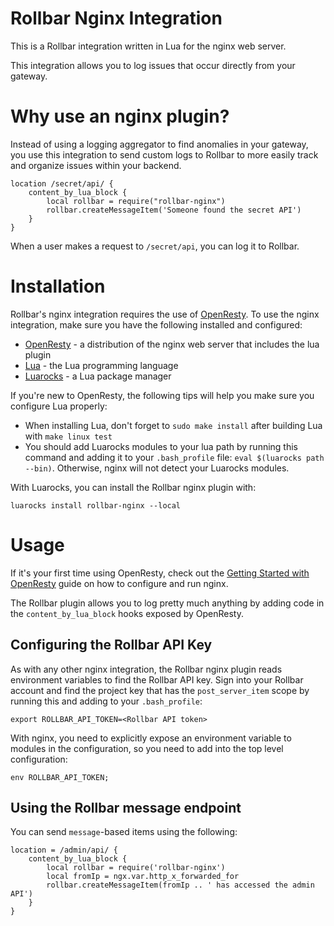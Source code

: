 # Rollbar Nginx Integration

This is a Rollbar integration written in Lua for the nginx web server.

This integration allows you to log issues that occur directly from your gateway.

# Why use an nginx plugin?

Instead of using a logging aggregator to find anomalies in your gateway, you
use this integration to send custom logs to Rollbar to more easily track and
organize issues within your backend.

```nginx
location /secret/api/ {
    content_by_lua_block {
        local rollbar = require("rollbar-nginx")
        rollbar.createMessageItem('Someone found the secret API')
    }
}
```

When a user makes a request to `/secret/api`, you can log it to Rollbar.

# Installation

Rollbar's nginx integration requires the use of [OpenResty](https://openresty.org/).
To use the nginx integration, make sure you have the following installed and
configured:

* [OpenResty](https://openresty.org/) - a distribution of the nginx web server that includes the lua plugin
* [Lua](https://www.lua.org/download.html) - the Lua programming language
* [Luarocks](https://github.com/keplerproject/luarocks/wiki/Download) - a Lua package manager

If you're new to OpenResty, the following tips will help you make sure you
configure Lua properly:

* When installing Lua, don't forget to `sudo make install` after building Lua
with `make linux test`
* You should add Luarocks modules to your lua path by running this command and
adding it to your `.bash_profile` file: `eval $(luarocks path --bin)`.
Otherwise, nginx will not detect your Luarocks modules.

With Luarocks, you can install the Rollbar nginx plugin with:

```shell
luarocks install rollbar-nginx --local
```

# Usage

If it's your first time using OpenResty, check out the
[Getting Started with OpenResty](https://openresty.org/en/getting-started.html)
guide on how to configure and run nginx.

The Rollbar plugin allows you to log pretty much anything by adding code in
the `content_by_lua_block` hooks exposed by OpenResty.

## Configuring the Rollbar API Key

As with any other nginx integration, the Rollbar nginx plugin reads environment
variables to find the Rollbar API key. Sign into your Rollbar account and find
the project key that has the `post_server_item` scope by running this and
adding to your `.bash_profile`:

```shell
export ROLLBAR_API_TOKEN=<Rollbar API token>
```

With nginx, you need to explicitly expose an environment variable to modules
in the configuration, so you need to add into the top level configuration:

```nginx
env ROLLBAR_API_TOKEN;
```

## Using the Rollbar message endpoint

You can send `message`-based items using the following:

```nginx
location = /admin/api/ {
    content_by_lua_block {
        local rollbar = require('rollbar-nginx')
        local fromIp = ngx.var.http_x_forwarded_for
        rollbar.createMessageItem(fromIp .. ' has accessed the admin API')
    }
}
```
